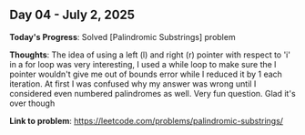 
## Day 04 - July 2, 2025

**Today's Progress**: Solved [Palindromic Substrings] problem

**Thoughts**: The idea of using a left (l) and right (r) pointer with respect to 'i' in a for loop was very interesting, I used a while loop to make sure the l pointer wouldn't give me out of bounds error while I reduced it by 1 each iteration. At first I was confused why my answer was wrong until I considered even numbered palindromes as well. Very fun question. Glad it's over though

**Link to problem**: https://leetcode.com/problems/palindromic-substrings/


